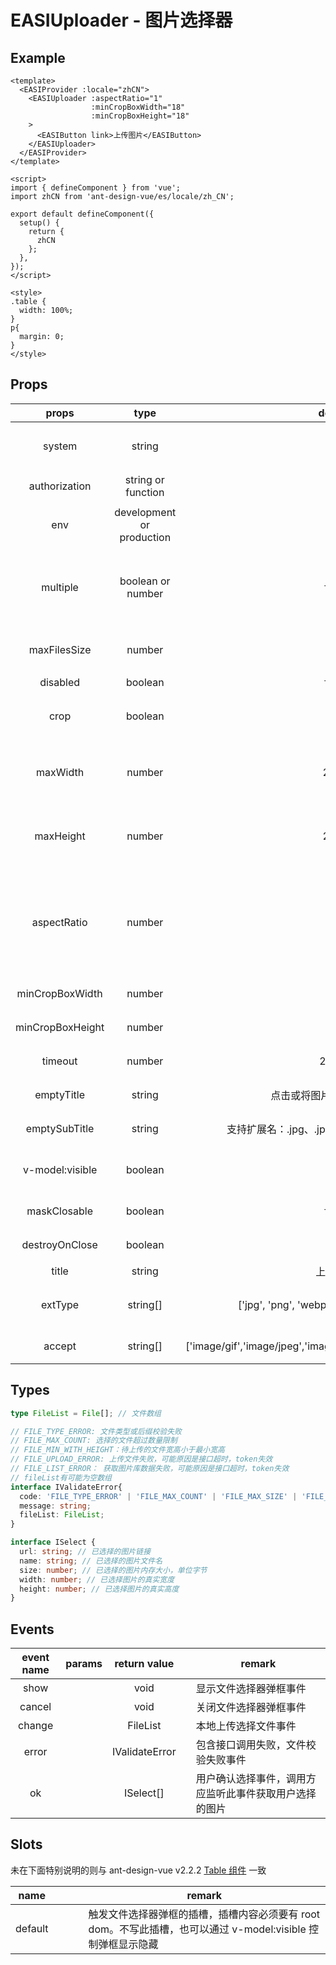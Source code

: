 # EASIUploader - 图片选择器

## Example
```vue
<template>
  <EASIProvider :locale="zhCN">
    <EASIUploader :aspectRatio="1"
                  :minCropBoxWidth="18"
                  :minCropBoxHeight="18"
    >
      <EASIButton link>上传图片</EASIButton>
    </EASIUploader>
  </EASIProvider>
</template>

<script>
import { defineComponent } from 'vue';
import zhCN from 'ant-design-vue/es/locale/zh_CN';

export default defineComponent({
  setup() {
    return {
      zhCN
    };
  },
});
</script>

<style>
.table {
  width: 100%;
}
p{
  margin: 0;
}
</style>
```

## Props

|      props       |           type            |                             default                              | required | remark                                                                                                                                                              |
| :--------------: | :-----------------------: | :--------------------------------------------------------------: | :------: | ------------------------------------------------------------------------------------------------------------------------------------------------------------------- |
|      system      |          string           |                                                                  |    是    | 系统在 IAM 内的标示，例如 IAM 系统标示为 iam，可咨询后端系统具体标示                                                                                                |
|  authorization   |    string or function     |                                                                  |    是    | IAM 下发的 token，格式为 Bearer **\*\***                                                                                                                            |
|       env        | development or production |                                                                  |    是    | 默认取 window.\$EASI_BUILD_ENV 的值                                                                                                                                 |
|     multiple     |     boolean or number     |                              false                               |    否    | 可以上传/选择的图片数量，为 true 时，不限制数量，为 false 或 1 时只能上传/选择一张图片，为 0 时不可上传/选择图片                                                    |
|   maxFilesSize   |          number           |                                5                                 |    否    | 单张图片上传内存大小限制，单位 M，默认不超过 5M                                                                                                                     |
|     disabled     |          boolean          |                              false                               |    否    | 禁用图片选择器                                                                                                                                                      |
|       crop       |          boolean          |                               true                               |    否    | 图片是否可裁剪，默认可裁剪，gif 图片不能使用裁剪功能                                                                                                                |
|     maxWidth     |          number           |                               2000                               |    否    | 图片最大宽度，如果选择的图片超过此值，会按比例压缩宽度到此值，gif 不受此约束，默认最大 2000px                                                                       |
|    maxHeight     |          number           |                               2000                               |    否    | 图片最大高度，如果选择的图片超过此值，会按比例压缩高度到此值，gif 不受此约束，默认最大 2000px                                                                       |
|   aspectRatio    |          number           |                                0                                 |    否    | 裁剪图片的宽高比，如果不限制宽高比则不传入此值，或传入 0，如果想要正方形图片可传入 1，传入的值应是宽度除以高度的结果，例如想要宽高比 3：2 的尺寸，则传入 3/2 的结果 |
| minCropBoxWidth  |          number           |                                0                                 |    否    | 可裁剪到的最小宽度，传 0 不限制                                                                                                                                     |
| minCropBoxHeight |          number           |                                0                                 |    否    | 可裁剪到的最小高度，传 0 不限制                                                                                                                                     |
|     timeout      |          number           |                              20000                               |    否    | 上传超时时间，默认 20 秒，单位毫秒                                                                                                                                  |
|    emptyTitle    |          string           |                    点击或将图片拖拽到这里上传                    |    否    | 本地上传无图片的时候空状态的标题                                                                                                                                    |
|  emptySubTitle   |          string           |          支持扩展名：.jpg、.jpeg、.png、.webp、.gif 等           |    否    | 本地上传无图片的时候空状态的二级标题                                                                                                                                |
| v-model:visible  |          boolean          |                                                                  |    否    | 如果写入了 slot#default 插槽，则由插槽内的 dom 自动触发显示                                                                                                         |
|   maskClosable   |          boolean          |                              false                               |    否    | 点击蒙层是否可以关闭文件选择器，默认不可以                                                                                                                          |
|  destroyOnClose  |          boolean          |                               true                               |    否    | 关闭文件选择器是否清除内部状态，默认要清除                                                                                                                          |
|      title       |          string           |                             上传图片                             |    否    | 文件选择器弹框的标题                                                                                                                                                |
|     extType      |         string[]          |       ['jpg', 'png', 'webp', 'jpeg', 'gif', 'tif', 'tiff']       |    否    | 允许上传的文件后缀，主要是为了防止拖动上传时可以跳过 accept 校验                                                                                                    |
|      accept      |         string[]          | ['image/gif','image/jpeg','image/png','image/tiff','image/webp'] |    否    | input 输入框的 accept 参数,限制文件类型                                                                                                                             |

## Types

```Typescript
type FileList = File[]; // 文件数组

// FILE_TYPE_ERROR: 文件类型或后缀校验失败
// FILE_MAX_COUNT: 选择的文件超过数量限制
// FILE_MIN_WITH_HEIGHT：待上传的文件宽高小于最小宽高
// FILE_UPLOAD_ERROR: 上传文件失败，可能原因是接口超时，token失效
// FILE_LIST_ERROR： 获取图片库数据失败，可能原因是接口超时，token失效
// fileList有可能为空数组
interface IValidateError{
  code: 'FILE_TYPE_ERROR' | 'FILE_MAX_COUNT' | 'FILE_MAX_SIZE' | 'FILE_MIN_WITH_HEIGHT' | 'FILE_UPLOAD_ERROR' | 'FILE_LIST_ERROR';
  message: string;
  fileList: FileList;
}

interface ISelect {
  url: string; // 已选择的图片链接
  name: string; // 已选择的图片文件名
  size: number; // 已选择的图片内存大小，单位字节
  width: number; // 已选择图片的真实宽度
  height: number; // 已选择图片的真实高度
}
```

## Events

| event name | params |  return value | | remark                                                 |
| :--------: | :----: | :------------: | :------------: | ------------------------------------------------------ |
|    show    |        |      void      || 显示文件选择器弹框事件 <img width=500/>                |
|   cancel   |        |      void      || 关闭文件选择器弹框事件                                 |
|   change   |        |    FileList    || 本地上传选择文件事件                                   |
|   error    |        | IValidateError || 包含接口调用失败，文件校验失败事件                     |
|     ok     |        |   ISelect[]    || 用户确认选择事件，调用方应监听此事件获取用户选择的图片 |  |

## Slots

未在下面特别说明的则与 ant-design-vue v2.2.2 [Table 组件](https://2x.antdv.com/components/table-cn) 一致

|  name  |    |  |  | remark  |
| :--------: | :------------------: | :-----: | :------: | -------------- |
| default |||| 触发文件选择器弹框的插槽，插槽内容必须要有 root dom。不写此插槽，也可以通过 v-model:visible 控制弹框显示隐藏 |
